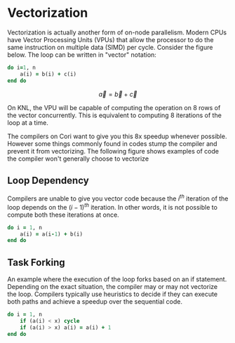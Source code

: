 # Vectorization

Vectorization is actually another form of on-node parallelism. Modern CPUs have Vector Processing Units (VPUs) that allow the processor to do the same instruction on multiple data (SIMD) per cycle. Consider the figure below. The loop can be written in "vector" notation:

```fortran
do i=1, n
	a(i) = b(i) + c(i)
end do
```

$$
\vec{a} = \vec{b} + \vec{c}
$$

On KNL, the VPU will be capable of computing the operation on 8 rows of the vector concurrently. This is equivalent to computing 8 iterations of the loop at a time.

The compilers on Cori want to give you this 8x speedup whenever possible. However some things commonly found in codes stump the compiler and prevent it from vectorizing. The following figure shows examples of code the compiler won't generally choose to vectorize

## Loop Dependency

Compilers are unable to give you vector code because the $i^{th}$ iteration of
the loop depends on the $(i-1)^{th}$ iteration. 
In other words, it is not possible to compute both these iterations at once. 

```fortran
do i = 1, n
	a(i) = a(i-1) + b(i)
end do
```

## Task Forking

An example where the execution of the loop forks based on an if statement. Depending on the exact situation, the compiler may or may not vectorize the loop. Compilers typically use heuristics to decide if they can execute both paths  and achieve a speedup over the sequential code.

```fortran
do i = 1, n
	if (a(i) < x) cycle
	if (a(i) > x) a(i) = a(i) + 1
end do
```
